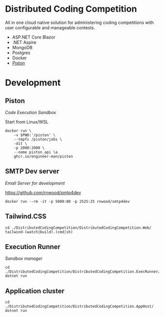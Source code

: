 # Distributed Coding Competition

All in one cloud native solution for administering coding competitions with user configurable and manageable contests.

* ASP.NET Core Blazor
* .NET Aspire
* MongoDB
* Postgres
* Docker
* [Piston](https://github.com/engineer-man/piston)

# Development
## Piston 
*Code Execution Sandbox*

Start from Linux/WSL 
```
docker run \
    -v $PWD:'/piston' \
    --tmpfs /piston/jobs \
    -dit \
    -p 2000:2000 \
    --name piston_api \a
    ghcr.io/engineer-man/piston
```


## SMTP Dev server
*Email Server for development*

https://github.com/rnwood/smtp4dev

```
docker run --rm -it -p 5000:80 -p 2525:25 rnwood/smtp4dev
```

## Tailwind.CSS

```
cd ./DistributedCodingCompetition/DistributedCodingCompetition.Web/
tailwind-(watch|build).(cmd|sh)
```

## Execution Runner
*Sandbox manager*

```
cd ./DistributedCodingCompetition/DistributedCodingCompetition.ExecRunner/
dotnet run
```

## Application cluster

```
cd ./DistributedCodingCompetition/DistributedCodingCompetition.AppHost/
dotnet run
```